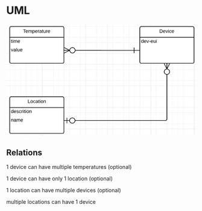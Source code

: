 # UML

![UML](images/UML-iot-tv.png)

## Relations

1 device can have multiple temperatures (optional)

1 device can have only 1 location (optional)

1 location can have multiple devices (optional)

multiple locations can have 1 device